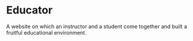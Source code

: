 # Educator
A website on which an instructor and a student come together and built a fruitful educational environment.

